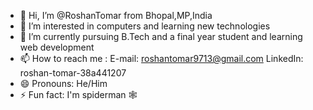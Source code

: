 - 👋 Hi, I’m @RoshanTomar from Bhopal,MP,India
- 👀 I’m interested in computers and learning new technologies
- 🌱 I’m currently pursuing B.Tech and a final year student and  learning web development
- 📫 How to reach me : E-mail: roshantomar9713@gmail.com   LinkedIn: roshan-tomar-38a441207
- 😄 Pronouns: He/Him
- ⚡ Fun fact: I'm spiderman 🕸️

<!---
RoshanTomar/RoshanTomar is a ✨ special ✨ repository because its `README.md` (this file) appears on your GitHub profile.
You can click the Preview link to take a look at your changes.
--->    
